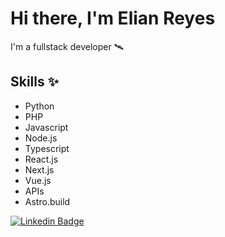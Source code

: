 # Hi there, I'm Elian Reyes 
I'm a fullstack developer 🛰️

## Skills ✨
- Python
- PHP
- Javascript
- Node.js
- Typescript
- React.js
- Next.js
- Vue.js
- APIs
- Astro.build

[![Linkedin Badge](https://img.shields.io/badge/-eliandev-blue?style=flat-square&logo=Linkedin&logoColor=white&link=https://www.linkedin.com/in/eliandev/)](https://www.linkedin.com/in/eliandev/)
